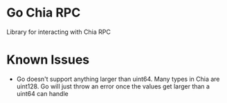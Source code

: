 # Go Chia RPC

Library for interacting with Chia RPC

# Known Issues

* Go doesn't support anything larger than uint64. Many types in Chia are uint128. Go will just throw an error once the values get larger than a uint64 can handle
